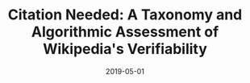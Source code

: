 ---
title: "Citation Needed: A Taxonomy and Algorithmic Assessment of Wikipedia's Verifiability"
collection: publications
permalink: /publication/2019-DBLP_conf_www_RediFMT19
date: 2019-05-01
venue: 'The World Wide Web Conference, WWW 2019, San Francisco, CA, USA, May 13-17, 2019'
---